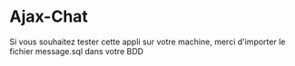 # Ajax-Chat

Si vous souhaitez tester cette appli sur votre machine, merci d'importer le fichier message.sql dans votre BDD
